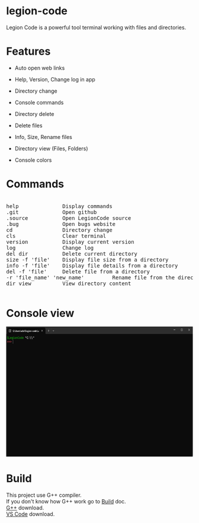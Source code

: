 # legion-code
Legion Code is a powerful tool terminal working with files and directories.

# Features

- Auto open web links

- Help, Version, Change log in app

- Directory change

- Console commands

- Directory delete

- Delete files

- Info, Size, Rename files

- Directory view (Files, Folders)

- Console colors

# Commands

<pre>

help              Display commands
.git              Open github
.source           Open LegionCode source
.bug              Open bugs website
cd                Directory change
cls               Clear terminal
version           Display current version
log               Change log
del dir           Delete current directory
size -f 'file'    Display file size from a directory
info -f 'file'    Display file details from a directory
del -f 'file'     Delete file from a directory
-r 'file_name' 'new_name'         Rename file from the directory
dir view          View directory content

</pre>

# Console view

<p align="center">
<img src="Images/App.png" height="350" width="750" />
</p>

# Build

This project use G++ compiler.\
If you don't know how G++ work go to [Build](doc/BUILD.md) doc.\
[G++](https://code.visualstudio.com/docs/cpp/config-mingw) download.\
[VS Code](https://code.visualstudio.com/) download.